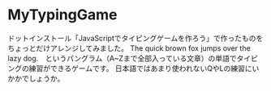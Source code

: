 # MyTypingGame
ドットインストール「JavaScriptでタイピングゲームを作ろう」で作ったものをちょっとだけアレンジしてみました。
The quick brown fox jumps over the lazy dog.　というパングラム（A~Zまで全部入っている文章）の単語でタイピングの練習ができるゲームです。
日本語ではあまり使われないQやLの練習にいかかでしょうか。
